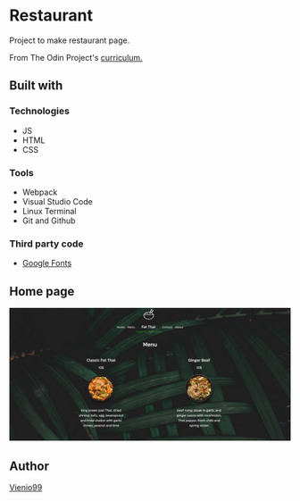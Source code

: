 <h1>Restaurant</h1>
<p>Project to make restaurant page.</p>
<p>From The Odin Project's <a href="https://www.theodinproject.com/paths/full-stack-javascript/courses/javascript/lessons/restaurant-page">curriculum.</a></p>

<h2>Built with</h2>
<h3>Technologies</h3>
  <ul>
    <li>JS</li>
    <li>HTML</li>
    <li>CSS</li>
  </ul> 
<h3>Tools</h3>
  <ul>
    <li>Webpack</li>
    <li>Visual Studio Code</li>
    <li>Linux Terminal</li>
    <li>Git and Github</li>
  </ul> 
<h3>Third party code</h3>
  <ul>
    <li><a href="https://fonts.google.com/">Google Fonts</a></li>
  </ul> 
<h2>Home page</h2>
<img src="img/Project.png"></img>
<h2>Author</h2>
<p><a href="https://github.com/Vienio99">Vienio99</a></p>

